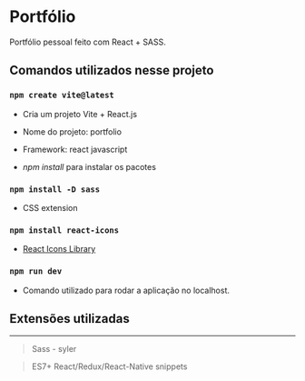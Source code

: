 # Portfólio

Portfólio pessoal feito com React + SASS. 

## Comandos utilizados nesse projeto

### `npm create vite@latest`

* Cria um projeto Vite + React.js

* Nome do projeto: portfolio

* Framework: react javascript

* *npm install* para instalar os pacotes

### `npm install -D sass`
* CSS extension

### `npm install react-icons`

* [React Icons Library](https://react-icons.github.io/react-icons)

### `npm run dev`

* Comando utilizado para rodar a aplicação no localhost.

## Extensões utilizadas

<hr>

> Sass - syler

> ES7+ React/Redux/React-Native snippets